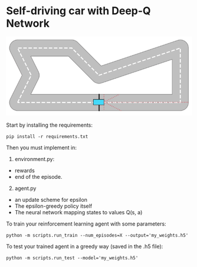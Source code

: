 # Self-driving car with Deep-Q Network

![Carl racing](images/racing.gif)

Start by installing the requirements:
```
pip install -r requirements.txt
```

Then you must implement in:

1. environment.py:
  - rewards
  - end of the episode.
2. agent.py
  - an update scheme for epsilon
  - The epsilon-greedy policy itself
  - The neural network mapping states to values Q(s, a)


To train your reinforcement learning agent with some parameters:
```
python -m scripts.run_train --num_episodes=X --output='my_weights.h5'
```

To test your trained agent in a greedy way (saved in the .h5 file):
```
python -m scripts.run_test --model='my_weights.h5'
```
